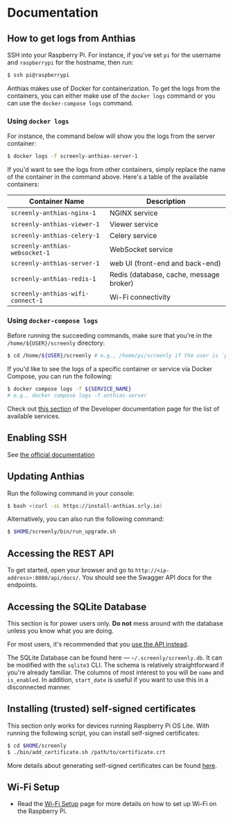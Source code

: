 # Documentation

## How to get logs from Anthias

SSH into your Raspberry Pi. For instance, if you've set `pi` for the username
and `raspberrypi` for the hostname, then run:

```bash
$ ssh pi@raspberrypi
```

Anthias makes use of Docker for containerization. To get the logs from the
containers, you can either make use of the `docker logs` command or you can
use the `docker-compose logs` command.

### Using `docker logs`

For instance, the command below will show you the logs from the server container:

```bash
$ docker logs -f screenly-anthias-server-1
```

If you'd want to see the logs from other containers, simply replace the name
of the container in the command above. Here's a table of the available containers:

<!-- create a two-column table -->
| Container Name | Description |
| -------------- | ----------- |
| `screenly-anthias-nginx-1` | NGINX service |
| `screenly-anthias-viewer-1` | Viewer service |
| `screenly-anthias-celery-1` | Celery service |
| `screenly-anthias-websocket-1` | WebSocket service |
| `screenly-anthias-server-1` | web UI (front-end and back-end) |
| `screenly-anthias-redis-1` | Redis (database, cache, message broker) |
| `screenly-anthias-wifi-connect-1` | Wi-Fi connectivity |

### Using `docker-compose logs`

Before running the succeeding commands, make sure that you're in the
`/home/${USER}/screenly` directory:

```bash
$ cd /home/${USER}/screenly # e.g., /home/pi/screenly if the user is `pi`
```

If you'd like to see the logs of a specific container or service via Docker Compose,
you can run the following:

```bash
$ docker compose logs -f ${SERVICE_NAME}
# e.g., docker compose logs -f anthias-server
```

Check out [this section](/docs/developer-documentation.md#understanding-the-components-that-make-up-anthias) of the Developer documentation page for the list of available services.

## Enabling SSH

See [the official documentation](https://www.raspberrypi.org/documentation/remote-access/ssh/)

## Updating Anthias

Run the following command in your console:

```bash
$ bash <(curl -sL https://install-anthias.srly.io)
```

Alternatively, you can also run the following command:

```bash
$ $HOME/screenly/bin/run_upgrade.sh
```

## Accessing the REST API

To get started, open your browser and go to `http://<ip-address>:8080/api/docs/`. You should see the Swagger API docs for the endpoints.

## Accessing the SQLite Database

This section is for power users only. **Do not** mess around with the database unless you know what you are doing.

For most users, it's recommended that you [use the API instead](#accessing-the-rest-api).

The SQLite Database can be found here &mdash; `~/.screenly/screenly.db`. It can be modified with the `sqlite3` CLI. The schema is relatively straightforward if you're already familiar. The columns of most interest to you will be `name` and `is_enabled`. In addition, `start_date` is useful if you want to use this in a disconnected manner.

## Installing (trusted) self-signed certificates

This section only works for devices running Raspberry Pi OS Lite.
With running the following script, you can install self-signed certificates:

```bash
$ cd $HOME/screenly
$ ./bin/add_certificate.sh /path/to/certificate.crt
```

More details about generating self-signed certificates can be found [here](https://devopscube.com/create-self-signed-certificates-openssl/).

## Wi-Fi Setup

- Read the [Wi-Fi Setup](wifi-setup.md) page for more details on how to set up Wi-Fi on the Raspberry Pi.

